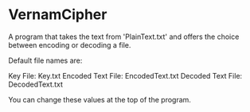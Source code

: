 # VernamCipher

A program that takes the text from 'PlainText.txt' and offers the choice between encoding or decoding a file.

Default file names are:

Key File: Key.txt
Encoded Text File: EncodedText.txt
Decoded Text File: DecodedText.txt

You can change these values at the top of the program.
